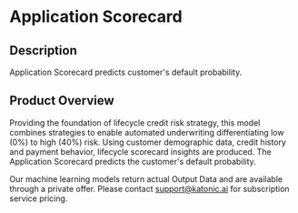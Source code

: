 # Application Scorecard

## Description
Application Scorecard predicts customer's default probability.

## Product Overview
Providing the foundation of lifecycle credit risk strategy, this model combines strategies to enable automated underwriting differentiating low (0%) to high (40%) risk. Using customer demographic data, credit history and payment behavior, lifecycle scorecard insights are produced. The Application Scorecard predicts the customer's default probability.

Our machine learning models return actual Output Data and are available through a private offer. Please contact support@katonic.ai for subscription service pricing.
